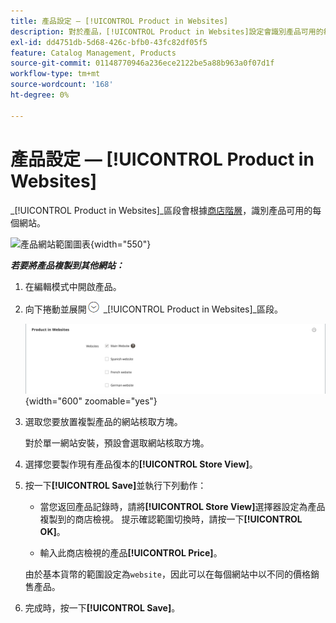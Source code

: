 ```yaml
---
title: 產品設定 — [!UICONTROL Product in Websites]
description: 對於產品，[!UICONTROL Product in Websites]設定會識別產品可用的每個網站。
exl-id: dd4751db-5d68-426c-bfb0-43fc82df05f5
feature: Catalog Management, Products
source-git-commit: 01148770946a236ece2122be5a88b963a0f07d1f
workflow-type: tm+mt
source-wordcount: '168'
ht-degree: 0%

---
```


# 產品設定 — [!UICONTROL Product in Websites]

_[!UICONTROL Product in Websites]_區段會根據[商店階層](../stores-purchase/stores.md)，識別產品可用的每個網站。

![產品網站範圍圖表](./assets/scope-product-website.svg){width="550"}

**_若要將產品複製到其他網站：_**

1. 在編輯模式中開啟產品。

1. 向下捲動並展開![擴充選擇器](../assets/icon-display-expand.png) _[!UICONTROL Product in Websites]_區段。

   ![網站中的產品](./assets/catalog-product-in-websites-multisite-main-french.png){width="600" zoomable="yes"}

1. 選取您要放置複製產品的網站核取方塊。

   對於單一網站安裝，預設會選取網站核取方塊。

1. 選擇您要製作現有產品復本的&#x200B;**[!UICONTROL Store View]**。

1. 按一下&#x200B;**[!UICONTROL Save]**&#x200B;並執行下列動作：

   - 當您返回產品記錄時，請將&#x200B;**[!UICONTROL Store View]**&#x200B;選擇器設定為產品複製到的商店檢視。 提示確認範圍切換時，請按一下&#x200B;**[!UICONTROL OK]**。

   - 輸入此商店檢視的產品&#x200B;**[!UICONTROL Price]**。

   由於基本貨幣的範圍設定為`website`，因此可以在每個網站中以不同的價格銷售產品。

1. 完成時，按一下&#x200B;**[!UICONTROL Save]**。
